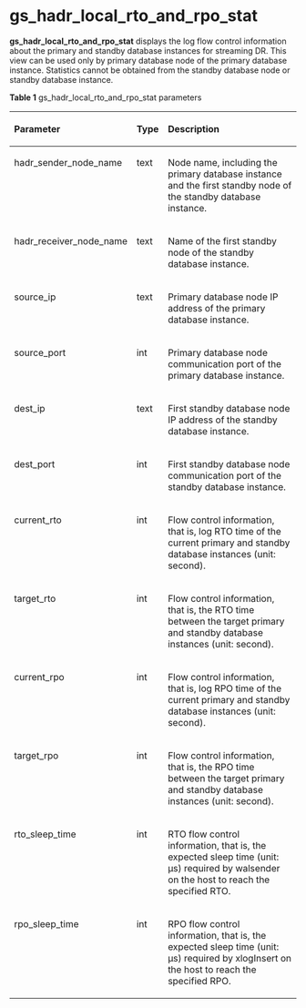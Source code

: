 # gs\_hadr\_local\_rto\_and\_rpo\_stat

**gs\_hadr\_local\_rto\_and\_rpo\_stat** displays the log flow control information about the primary and standby database instances for streaming DR. This view can be used only by primary database node of the primary database instance. Statistics cannot be obtained from the standby database node or standby database instance.

**Table 1** gs\_hadr\_local\_rto\_and\_rpo\_stat parameters

<a name="table15134111812494"></a>
<table><thead align="left"><tr id="row5134121820495"><th class="cellrowborder" valign="top" width="22.522252225222523%" id="mcps1.2.4.1.1"><p id="p121343182495"><a name="p121343182495"></a><a name="p121343182495"></a>Parameter</p>
</th>
<th class="cellrowborder" valign="top" width="5.98059805980598%" id="mcps1.2.4.1.2"><p id="p913416187492"><a name="p913416187492"></a><a name="p913416187492"></a>Type</p>
</th>
<th class="cellrowborder" valign="top" width="71.4971497149715%" id="mcps1.2.4.1.3"><p id="p13134918164910"><a name="p13134918164910"></a><a name="p13134918164910"></a>Description</p>
</th>
</tr>
</thead>
<tbody><tr id="row8134718184910"><td class="cellrowborder" valign="top" width="22.522252225222523%" headers="mcps1.2.4.1.1 "><p id="p201348186492"><a name="p201348186492"></a><a name="p201348186492"></a>hadr_sender_node_name</p>
</td>
<td class="cellrowborder" valign="top" width="5.98059805980598%" headers="mcps1.2.4.1.2 "><p id="p1313461884916"><a name="p1313461884916"></a><a name="p1313461884916"></a>text</p>
</td>
<td class="cellrowborder" valign="top" width="71.4971497149715%" headers="mcps1.2.4.1.3 "><p id="p1013411884914"><a name="p1013411884914"></a><a name="p1013411884914"></a>Node name, including the primary database instance and the first standby node of the standby database instance.</p>
</td>
</tr>
<tr id="row1813412189494"><td class="cellrowborder" valign="top" width="22.522252225222523%" headers="mcps1.2.4.1.1 "><p id="p1213415186491"><a name="p1213415186491"></a><a name="p1213415186491"></a>hadr_receiver_node_name</p>
</td>
<td class="cellrowborder" valign="top" width="5.98059805980598%" headers="mcps1.2.4.1.2 "><p id="p1213410186494"><a name="p1213410186494"></a><a name="p1213410186494"></a>text</p>
</td>
<td class="cellrowborder" valign="top" width="71.4971497149715%" headers="mcps1.2.4.1.3 "><p id="p13134191814917"><a name="p13134191814917"></a><a name="p13134191814917"></a>Name of the first standby node of the standby database instance.</p>
</td>
</tr>
<tr id="row54491043184917"><td class="cellrowborder" valign="top" width="22.522252225222523%" headers="mcps1.2.4.1.1 "><p id="p3449194324911"><a name="p3449194324911"></a><a name="p3449194324911"></a>source_ip</p>
</td>
<td class="cellrowborder" valign="top" width="5.98059805980598%" headers="mcps1.2.4.1.2 "><p id="p1144924311491"><a name="p1144924311491"></a><a name="p1144924311491"></a>text</p>
</td>
<td class="cellrowborder" valign="top" width="71.4971497149715%" headers="mcps1.2.4.1.3 "><p id="p12449144364910"><a name="p12449144364910"></a><a name="p12449144364910"></a>Primary database node IP address of the primary database instance.</p>
</td>
</tr>
<tr id="row1074664714912"><td class="cellrowborder" valign="top" width="22.522252225222523%" headers="mcps1.2.4.1.1 "><p id="p6746347134914"><a name="p6746347134914"></a><a name="p6746347134914"></a>source_port</p>
</td>
<td class="cellrowborder" valign="top" width="5.98059805980598%" headers="mcps1.2.4.1.2 "><p id="p1174694764917"><a name="p1174694764917"></a><a name="p1174694764917"></a>int</p>
</td>
<td class="cellrowborder" valign="top" width="71.4971497149715%" headers="mcps1.2.4.1.3 "><p id="p18746104724911"><a name="p18746104724911"></a><a name="p18746104724911"></a>Primary database node communication port of the primary database instance.</p>
</td>
</tr>
<tr id="row1340403155015"><td class="cellrowborder" valign="top" width="22.522252225222523%" headers="mcps1.2.4.1.1 "><p id="p4404173105011"><a name="p4404173105011"></a><a name="p4404173105011"></a>dest_ip</p>
</td>
<td class="cellrowborder" valign="top" width="5.98059805980598%" headers="mcps1.2.4.1.2 "><p id="p940493155014"><a name="p940493155014"></a><a name="p940493155014"></a>text</p>
</td>
<td class="cellrowborder" valign="top" width="71.4971497149715%" headers="mcps1.2.4.1.3 "><p id="p740414318507"><a name="p740414318507"></a><a name="p740414318507"></a>First standby database node IP address of the standby database instance.</p>
</td>
</tr>
<tr id="row13451157195017"><td class="cellrowborder" valign="top" width="22.522252225222523%" headers="mcps1.2.4.1.1 "><p id="p845120725017"><a name="p845120725017"></a><a name="p845120725017"></a>dest_port</p>
</td>
<td class="cellrowborder" valign="top" width="5.98059805980598%" headers="mcps1.2.4.1.2 "><p id="p1045187125011"><a name="p1045187125011"></a><a name="p1045187125011"></a>int</p>
</td>
<td class="cellrowborder" valign="top" width="71.4971497149715%" headers="mcps1.2.4.1.3 "><p id="p1245157115010"><a name="p1245157115010"></a><a name="p1245157115010"></a>First standby database node communication port of the standby database instance.</p>
</td>
</tr>
<tr id="row1313418181491"><td class="cellrowborder" valign="top" width="22.522252225222523%" headers="mcps1.2.4.1.1 "><p id="p101346186492"><a name="p101346186492"></a><a name="p101346186492"></a>current_rto</p>
</td>
<td class="cellrowborder" valign="top" width="5.98059805980598%" headers="mcps1.2.4.1.2 "><p id="p18134191814916"><a name="p18134191814916"></a><a name="p18134191814916"></a>int</p>
</td>
<td class="cellrowborder" valign="top" width="71.4971497149715%" headers="mcps1.2.4.1.3 "><p id="p11345189496"><a name="p11345189496"></a><a name="p11345189496"></a>Flow control information, that is, log RTO time of the current primary and standby database instances (unit: second).</p>
</td>
</tr>
<tr id="row91341182499"><td class="cellrowborder" valign="top" width="22.522252225222523%" headers="mcps1.2.4.1.1 "><p id="p513417180492"><a name="p513417180492"></a><a name="p513417180492"></a>target_rto</p>
</td>
<td class="cellrowborder" valign="top" width="5.98059805980598%" headers="mcps1.2.4.1.2 "><p id="p13134121818493"><a name="p13134121818493"></a><a name="p13134121818493"></a>int</p>
</td>
<td class="cellrowborder" valign="top" width="71.4971497149715%" headers="mcps1.2.4.1.3 "><p id="p161341218154913"><a name="p161341218154913"></a><a name="p161341218154913"></a>Flow control information, that is, the RTO time between the target primary and standby database instances (unit: second).</p>
</td>
</tr>
<tr id="row113461894912"><td class="cellrowborder" valign="top" width="22.522252225222523%" headers="mcps1.2.4.1.1 "><p id="p5134121812496"><a name="p5134121812496"></a><a name="p5134121812496"></a>current_rpo</p>
</td>
<td class="cellrowborder" valign="top" width="5.98059805980598%" headers="mcps1.2.4.1.2 "><p id="p6134101814919"><a name="p6134101814919"></a><a name="p6134101814919"></a>int</p>
</td>
<td class="cellrowborder" valign="top" width="71.4971497149715%" headers="mcps1.2.4.1.3 "><p id="p101341418194914"><a name="p101341418194914"></a><a name="p101341418194914"></a>Flow control information, that is, log RPO time of the current primary and standby database instances (unit: second).</p>
</td>
</tr>
<tr id="row1613461815498"><td class="cellrowborder" valign="top" width="22.522252225222523%" headers="mcps1.2.4.1.1 "><p id="p213441816494"><a name="p213441816494"></a><a name="p213441816494"></a>target_rpo</p>
</td>
<td class="cellrowborder" valign="top" width="5.98059805980598%" headers="mcps1.2.4.1.2 "><p id="p3134161864913"><a name="p3134161864913"></a><a name="p3134161864913"></a>int</p>
</td>
<td class="cellrowborder" valign="top" width="71.4971497149715%" headers="mcps1.2.4.1.3 "><p id="p713521818499"><a name="p713521818499"></a><a name="p713521818499"></a>Flow control information, that is, the RPO time between the target primary and standby database instances (unit: second).</p>
</td>
</tr>
<tr id="row15135101854912"><td class="cellrowborder" valign="top" width="22.522252225222523%" headers="mcps1.2.4.1.1 "><p id="p6135618174914"><a name="p6135618174914"></a><a name="p6135618174914"></a>rto_sleep_time</p>
</td>
<td class="cellrowborder" valign="top" width="5.98059805980598%" headers="mcps1.2.4.1.2 "><p id="p6135171894915"><a name="p6135171894915"></a><a name="p6135171894915"></a>int</p>
</td>
<td class="cellrowborder" valign="top" width="71.4971497149715%" headers="mcps1.2.4.1.3 "><p id="p13135111818493"><a name="p13135111818493"></a><a name="p13135111818493"></a>RTO flow control information, that is, the expected sleep time (unit: μs) required by walsender on the host to reach the specified RTO.</p>
</td>
</tr>
<tr id="row4444192165818"><td class="cellrowborder" valign="top" width="22.522252225222523%" headers="mcps1.2.4.1.1 "><p id="p13445924588"><a name="p13445924588"></a><a name="p13445924588"></a>rpo_sleep_time</p>
</td>
<td class="cellrowborder" valign="top" width="5.98059805980598%" headers="mcps1.2.4.1.2 "><p id="p10445725588"><a name="p10445725588"></a><a name="p10445725588"></a>int</p>
</td>
<td class="cellrowborder" valign="top" width="71.4971497149715%" headers="mcps1.2.4.1.3 "><p id="p1044510225811"><a name="p1044510225811"></a><a name="p1044510225811"></a>RPO flow control information, that is, the expected sleep time (unit: μs) required by xlogInsert on the host to reach the specified RPO.</p>
</td>
</tr>
</tbody>
</table>
